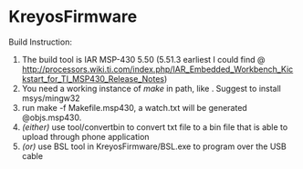 KreyosFirmware
==============

Build Instruction:

1. The build tool is IAR MSP-430 5.50 (5.51.3 earliest I could find @ http://processors.wiki.ti.com/index.php/IAR_Embedded_Workbench_Kickstart_for_TI_MSP430_Release_Notes)
2. You need a working instance of *make* in path, like . Suggest to install msys/mingw32
3. run make -f Makefile.msp430, a watch.txt will be generated @objs.msp430.
4. *(either)* use tool/convertbin to convert txt file to a bin file that is able to upload through phone application
4. *(or)* use BSL tool in KreyosFirmware/BSL.exe to program over the USB cable 
